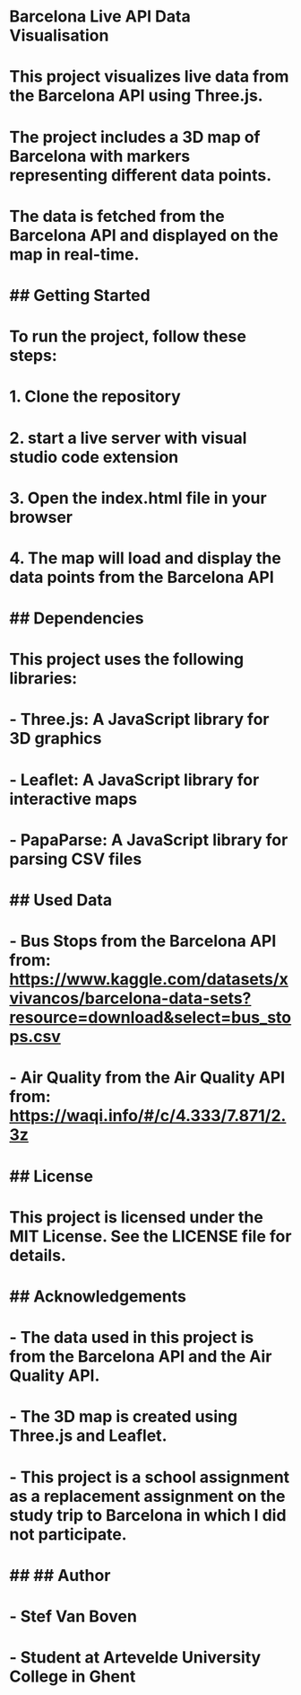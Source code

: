 # Barcelona Live API Data Visualisation
# This project visualizes live data from the Barcelona API using Three.js.

# The project includes a 3D map of Barcelona with markers representing different data points.
# The data is fetched from the Barcelona API and displayed on the map in real-time.

# ## Getting Started
# To run the project, follow these steps:
# 1. Clone the repository
# 2. start a live server with visual studio code extension
# 3. Open the index.html file in your browser
# 4. The map will load and display the data points from the Barcelona API

# ## Dependencies
# This project uses the following libraries:
# - Three.js: A JavaScript library for 3D graphics
# - Leaflet: A JavaScript library for interactive maps
# - PapaParse: A JavaScript library for parsing CSV files

# ## Used Data
# - Bus Stops from the Barcelona API from: https://www.kaggle.com/datasets/xvivancos/barcelona-data-sets?resource=download&select=bus_stops.csv
# - Air Quality from the Air Quality API from: https://waqi.info/#/c/4.333/7.871/2.3z


# ## License
# This project is licensed under the MIT License. See the LICENSE file for details.
# ## Acknowledgements
# - The data used in this project is from the Barcelona API and the Air Quality API.
# - The 3D map is created using Three.js and Leaflet.
# - This project is a school assignment as a replacement assignment on the study trip to Barcelona in which I did not participate.

# ## ## Author
# - Stef Van Boven
# - Student at Artevelde University College in Ghent
